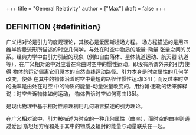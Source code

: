 +++
title = "General Relativity"
author = ["Max"]
draft = false
+++

## DEFINITION {#definition}

广义相对论是引力的度规理论，其核心是爱因斯坦场方程。
场方程描述的是用四维半黎曼流形所描述的时空几何学，与处在时空中物质的能量-动量
张量之间的关系。经典力学中由引力引起的现象（例如自由落体、星体轨道运动、航天器
轨道等），在广义相对论中对应着在弯曲时空中的惯性运动，即没有所谓外来的引力使得
物体的运动偏离它们原本的自然直线运动路径。引力本身是时空属性的几何学改变，使处
在其中的物体沿着时空中最短的路径作惯性运动[34]；而反过来时空的曲率是由处在时空
中的物质的能量-动量张量改变的。用约翰·惠勒的话来解释说：时空告诉物体如何运动，
物体告诉时空如何弯曲[35]。

是现代物理中基于相对性原理利用几何语言描述的引力理论。

在广义相对论中，引力被描述为时空的一种几何属性（曲率），而时空的曲率则通过爱因
斯坦场方程和处于其中的物质及辐射的能量与动量联系在一起。
